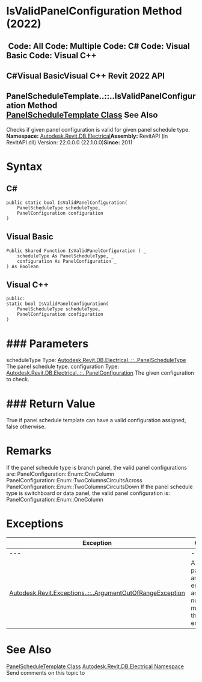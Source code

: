 # IsValidPanelConfiguration Method (2022)

﻿
 Code: All Code: Multiple Code: C# Code: Visual Basic Code: Visual C++   
---  
C#Visual BasicVisual C++
Revit 2022 API  
---  
PanelScheduleTemplate..::..IsValidPanelConfiguration Method   
[PanelScheduleTemplate Class](cf7e5cbb-7df4-ae55-8178-f449827b5752.md "PanelScheduleTemplate Class") See Also  
---  
Checks if given panel configuration is valid for given panel schedule type. 
**Namespace:** [Autodesk.Revit.DB.Electrical](212a1314-7843-2c6c-3322-363127e4059f.md "Autodesk.Revit.DB.Electrical Namespace")**Assembly:** RevitAPI (in RevitAPI.dll) Version: 22.0.0.0 (22.1.0.0)**Since:** 2011 
# Syntax
C#  
---  
```text
public static bool IsValidPanelConfiguration(
	PanelScheduleType scheduleType,
	PanelConfiguration configuration
)
```
  
Visual Basic  
---  
```text
Public Shared Function IsValidPanelConfiguration ( _
	scheduleType As PanelScheduleType, _
	configuration As PanelConfiguration _
) As Boolean
```
  
Visual C++  
---  
```text
public:
static bool IsValidPanelConfiguration(
	PanelScheduleType scheduleType, 
	PanelConfiguration configuration
)
```
  
# ### Parameters
scheduleType
    Type: [Autodesk.Revit.DB.Electrical..::..PanelScheduleType](68aea073-b430-27da-74e9-29786610476b.md "PanelScheduleType Enumeration") The panel schedule type. 
configuration
    Type: [Autodesk.Revit.DB.Electrical..::..PanelConfiguration](eb06bea2-bdf7-1fde-c408-b7d32e910243.md "PanelConfiguration Enumeration") The given configuration to check. 
# ### Return Value
True if panel schedule template can have a valid configuration assigned, false otherwise. 
# Remarks
If the panel schedule type is branch panel, the valid panel configurations are: PanelConfiguration::Enum::OneColumn PanelConfiguration::Enum::TwoColumnsCircuitsAcross PanelConfiguration::Enum::TwoColumnsCircuitsDown If the panel schedule type is switchboard or data panel, the valid panel configuration is: PanelConfiguration::Enum::OneColumn 
# Exceptions
| Exception | Condition |
| --- | --- |
| --- | --- |
| [Autodesk.Revit.Exceptions..::..ArgumentOutOfRangeException](60f148c9-ece0-a6bb-4e12-bb4a9c8c8a24.md "ArgumentOutOfRangeException Class") | A value passed for an enumeration argument is not a member of that enumeration |

# See Also
[PanelScheduleTemplate Class](cf7e5cbb-7df4-ae55-8178-f449827b5752.md "PanelScheduleTemplate Class")
[Autodesk.Revit.DB.Electrical Namespace](212a1314-7843-2c6c-3322-363127e4059f.md "Autodesk.Revit.DB.Electrical Namespace")
Send comments on this topic to 